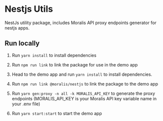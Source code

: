 # Nestjs Utils

NestJs utility package, includes Moralis API proxy endpoints generator for nestjs apps.

## Run locally

1. Run `yarn install` to install dependencies
2. Run `npm run link` to link the package for use in the demo app

3. Head to the demo app and run `yarn install` to install dependencies.
4. Run `npm run link @moralis/nestjs` to link the package to the demo app
5. Run `yarn gen:proxy -n all -k MORALIS_API_KEY` to generate the proxy endpoints (MORALIS_API_KEY is your Moralis API key variable name in your .env file)
6. Run `yarn start:start` to start the demo app
